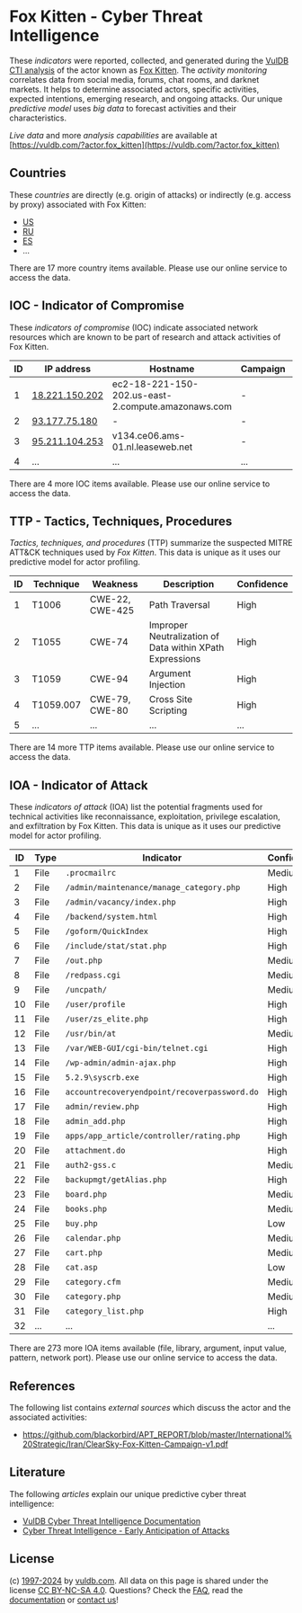 # Fox Kitten - Cyber Threat Intelligence

These _indicators_ were reported, collected, and generated during the [VulDB CTI analysis](https://vuldb.com/?kb.cti) of the actor known as [Fox Kitten](https://vuldb.com/?actor.fox_kitten). The _activity monitoring_ correlates data from social media, forums, chat rooms, and darknet markets. It helps to determine associated actors, specific activities, expected intentions, emerging research, and ongoing attacks. Our unique _predictive model_ uses _big data_ to forecast activities and their characteristics.

_Live data_ and more _analysis capabilities_ are available at [https://vuldb.com/?actor.fox_kitten](https://vuldb.com/?actor.fox_kitten)

## Countries

These _countries_ are directly (e.g. origin of attacks) or indirectly (e.g. access by proxy) associated with Fox Kitten:

* [US](https://vuldb.com/?country.us)
* [RU](https://vuldb.com/?country.ru)
* [ES](https://vuldb.com/?country.es)
* ...

There are 17 more country items available. Please use our online service to access the data.

## IOC - Indicator of Compromise

These _indicators of compromise_ (IOC) indicate associated network resources which are known to be part of research and attack activities of Fox Kitten.

ID | IP address | Hostname | Campaign | Confidence
-- | ---------- | -------- | -------- | ----------
1 | [18.221.150.202](https://vuldb.com/?ip.18.221.150.202) | ec2-18-221-150-202.us-east-2.compute.amazonaws.com | - | Medium
2 | [93.177.75.180](https://vuldb.com/?ip.93.177.75.180) | - | - | High
3 | [95.211.104.253](https://vuldb.com/?ip.95.211.104.253) | v134.ce06.ams-01.nl.leaseweb.net | - | High
4 | ... | ... | ... | ...

There are 4 more IOC items available. Please use our online service to access the data.

## TTP - Tactics, Techniques, Procedures

_Tactics, techniques, and procedures_ (TTP) summarize the suspected MITRE ATT&CK techniques used by _Fox Kitten_. This data is unique as it uses our predictive model for actor profiling.

ID | Technique | Weakness | Description | Confidence
-- | --------- | -------- | ----------- | ----------
1 | T1006 | CWE-22, CWE-425 | Path Traversal | High
2 | T1055 | CWE-74 | Improper Neutralization of Data within XPath Expressions | High
3 | T1059 | CWE-94 | Argument Injection | High
4 | T1059.007 | CWE-79, CWE-80 | Cross Site Scripting | High
5 | ... | ... | ... | ...

There are 14 more TTP items available. Please use our online service to access the data.

## IOA - Indicator of Attack

These _indicators of attack_ (IOA) list the potential fragments used for technical activities like reconnaissance, exploitation, privilege escalation, and exfiltration by Fox Kitten. This data is unique as it uses our predictive model for actor profiling.

ID | Type | Indicator | Confidence
-- | ---- | --------- | ----------
1 | File | `.procmailrc` | Medium
2 | File | `/admin/maintenance/manage_category.php` | High
3 | File | `/admin/vacancy/index.php` | High
4 | File | `/backend/system.html` | High
5 | File | `/goform/QuickIndex` | High
6 | File | `/include/stat/stat.php` | High
7 | File | `/out.php` | Medium
8 | File | `/redpass.cgi` | Medium
9 | File | `/uncpath/` | Medium
10 | File | `/user/profile` | High
11 | File | `/user/zs_elite.php` | High
12 | File | `/usr/bin/at` | Medium
13 | File | `/var/WEB-GUI/cgi-bin/telnet.cgi` | High
14 | File | `/wp-admin/admin-ajax.php` | High
15 | File | `5.2.9\syscrb.exe` | High
16 | File | `accountrecoveryendpoint/recoverpassword.do` | High
17 | File | `admin/review.php` | High
18 | File | `admin_add.php` | High
19 | File | `apps/app_article/controller/rating.php` | High
20 | File | `attachment.do` | High
21 | File | `auth2-gss.c` | Medium
22 | File | `backupmgt/getAlias.php` | High
23 | File | `board.php` | Medium
24 | File | `books.php` | Medium
25 | File | `buy.php` | Low
26 | File | `calendar.php` | Medium
27 | File | `cart.php` | Medium
28 | File | `cat.asp` | Low
29 | File | `category.cfm` | Medium
30 | File | `category.php` | Medium
31 | File | `category_list.php` | High
32 | ... | ... | ...

There are 273 more IOA items available (file, library, argument, input value, pattern, network port). Please use our online service to access the data.

## References

The following list contains _external sources_ which discuss the actor and the associated activities:

* https://github.com/blackorbird/APT_REPORT/blob/master/International%20Strategic/Iran/ClearSky-Fox-Kitten-Campaign-v1.pdf

## Literature

The following _articles_ explain our unique predictive cyber threat intelligence:

* [VulDB Cyber Threat Intelligence Documentation](https://vuldb.com/?kb.cti)
* [Cyber Threat Intelligence - Early Anticipation of Attacks](https://www.scip.ch/en/?labs.20201022)

## License

(c) [1997-2024](https://vuldb.com/?kb.changelog) by [vuldb.com](https://vuldb.com/?kb.about). All data on this page is shared under the license [CC BY-NC-SA 4.0](https://creativecommons.org/licenses/by-nc-sa/4.0/). Questions? Check the [FAQ](https://vuldb.com/?kb.faq), read the [documentation](https://vuldb.com/?kb) or [contact us](https://vuldb.com/?contact)!

